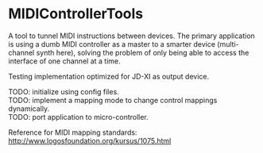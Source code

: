 # MIDIControllerTools

A tool to tunnel MIDI instructions between devices. The primary application is using a dumb MIDI controller as a master to a smarter device (multi-channel synth here), solving the problem of only being able to access the interface of one channel at a time.

Testing implementation optimized for JD-XI as output device.

TODO: initialize using config files.<br />
TODO: implement a mapping mode to change control mappings dynamically.<br />
TODO: port application to micro-controller.

Reference for MIDI mapping standards:
http://www.logosfoundation.org/kursus/1075.html
